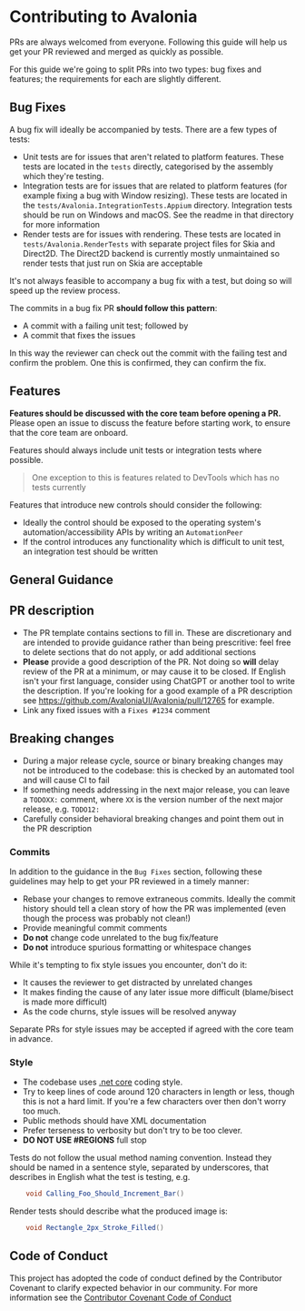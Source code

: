 # Contributing to Avalonia

PRs are always welcomed from everyone. Following this guide will help us get your PR reviewed and merged as quickly as possible.

For this guide we're going to split PRs into two types: bug fixes and features; the requirements for each are slightly different.

## Bug Fixes

A bug fix will ideally be accompanied by tests. There are a few types of tests:

- Unit tests are for issues that aren't related to platform features. These tests are located in the `tests` directly, categorised by the assembly which they're testing.
- Integration tests are for issues that are related to platform features (for example fixing a bug with Window resizing). These tests are located in the `tests/Avalonia.IntegrationTests.Appium` directory. Integration tests should be run on Windows and macOS. See the readme in that directory for more information
- Render tests are for issues with rendering. These tests are located in `tests/Avalonia.RenderTests` with separate project files for Skia and Direct2D. The Direct2D backend is currently mostly unmaintained so render tests that just run on Skia are acceptable

It's not always feasible to accompany a bug fix with a test, but doing so will speed up the review process.

The commits in a bug fix PR **should follow this pattern**:

- A commit with a failing unit test; followed by
- A commit that fixes the issues

In this way the reviewer can check out the commit with the failing test and confirm the problem. One this is confirmed, they can confirm the fix.

## Features

**Features should be discussed with the core team before opening a PR.** Please open an issue to discuss the feature before starting work, to ensure that the core team are onboard.

Features should always include unit tests or integration tests where possible.

> One exception to this is features related to DevTools which has no tests currently

Features that introduce new controls should consider the following:

- Ideally the control should be exposed to the operating system's automation/accessibility APIs by writing an `AutomationPeer`
- If the control introduces any functionality which is difficult to unit test, an integration test should be written

## General Guidance

## PR description

- The PR template contains sections to fill in. These are discretionary and are intended to provide guidance rather than being prescritive: feel free to delete sections that do not apply, or add additional sections
- **Please** provide a good description of the PR. Not doing so **will** delay review of the PR at a minimum, or may cause it to be closed. If English isn't your first language, consider using ChatGPT or another tool to write the description. If you're looking for a good example of a PR description see https://github.com/AvaloniaUI/Avalonia/pull/12765 for example.
- Link any fixed issues with a `Fixes #1234` comment

## Breaking changes

- During a major release cycle, source or binary breaking changes may not be introduced to the codebase: this is checked by an automated tool and will cause CI to fail
- If something needs addressing in the next major release, you can leave a `TODOXX:` comment, where `XX` is the version number of the next major release, e.g. `TODO12:`
- Carefully consider behavioral breaking changes and point them out in the PR description

### Commits

In addition to the guidance in the `Bug Fixes` section, following these guidelines may help to get your PR reviewed in a timely manner:

- Rebase your changes to remove extraneous commits. Ideally the commit history should tell a clean story of how the PR was implemented (even though the process was probably not clean!)
- Provide meaningful commit comments
- **Do not** change code unrelated to the bug fix/feature
- **Do not** introduce spurious formatting or whitespace changes

While it's tempting to fix style issues you encounter, don't do it:

- It causes the reviewer to get distracted by unrelated changes
- It makes finding the cause of any later issue more difficult (blame/bisect is made more difficult)
- As the code churns, style issues will be resolved anyway

Separate PRs for style issues may be accepted if agreed with the core team in advance.

### Style

- The codebase uses [.net core](https://github.com/dotnet/runtime/blob/master/docs/coding-guidelines/coding-style.md) coding style.
- Try to keep lines of code around 120 characters in length or less, though this is not a hard limit. If you're a few characters over then don't worry too much.
- Public methods should have XML documentation
- Prefer terseness to verbosity but don't try to be too clever.
- **DO NOT USE #REGIONS** full stop

Tests do not follow the usual method naming convention. Instead they should be named in a sentence style, separated by underscores, that describes in English what the test is testing, e.g.

```csharp
    void Calling_Foo_Should_Increment_Bar()
```

Render tests should describe what the produced image is:

```csharp
    void Rectangle_2px_Stroke_Filled()
```

## Code of Conduct

This project has adopted the code of conduct defined by the Contributor Covenant to clarify expected behavior in our community.
For more information see the [Contributor Covenant Code of Conduct](https://dotnetfoundation.org/code-of-conduct)